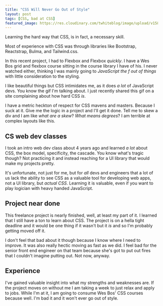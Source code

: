 ```yaml
---
title: "CSS Will Never Go Out of Style"
layout: post
tags: [CSS, bad at CSS]
featured_image: https://res.cloudinary.com/twhiteblog/image/upload/v1584755535/css_jutkxw.jpg
---
```


Learning the hard way that CSS, is in fact, a necessary skill.

Most of experience with CSS was through libraries like Bootstrap, Reactstrap, Bulma, and Tailwind.css.

In this recent project, I had to Flexbox and Flexbox *quickly*. I have a Wes Bos grid and flexbox course sitting in the course library I have of his. I never watched either, thinking I was mainly going to *JavaScript the f out of things* with little consideration to the styling.

I like beautiful things but CSS intimidates me, as it does *a lot* of JavaScript devs. You know the gif I'm talking about. I just recently shared this gif on a site complaining about how hard CSS *is*.

I have a metric heckton of respect for CSS mavens and masters. Because I suck at it. Give me the logic in a project and I'll get it done. Tell me to skew a div and I am like *what are a skew*? *What means degrees*? I am terrible at complex layouts like this.

## CS web dev classes

I took an intro web dev class about 4 years ago and learned *a lot* about CSS, the box model, specificity, the cascade. You know what's tragic though? Not practicing it and instead reaching for a UI library that would make my projects pretty.

It's unfortunate, not just for me, but for *all* devs and engineers that a lot of us lack the ability to see CSS as a valuable tool for developing web apps, not a UI library, but *actual CSS*. Learning it is valuable, even if you want to play logician with heavy handed JavaScript.

## Project near done

This freelance project is nearly finished, well, at least my part of it. I learned that I still have a ton to learn about CSS. The project is on a hella tight deadline and it would be one thing if it wasn't but it *is* and so I'm probably getting moved off it.

I don't feel that bad about it though because I know where I need to improve. It was also really hectic moving as fast as we did. I feel bad for the senior front end engineer on that team because she's got to put out fires that I couldn't imagine putting out. Not now, anyway.

## Experience

I've gained valuable insight into what my strengths and weaknesses are. If the project moves on without me I am taking a week to just relax and apply to jobs. While I'm at it, I am going to consume Wes Bos' CSS courses because well. I'm bad it and it won't ever go out of style.
